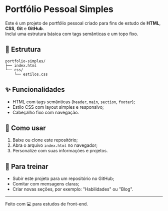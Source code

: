 # Portfólio Pessoal Simples

Este é um projeto de portfólio pessoal criado para fins de estudo de **HTML**, **CSS**, **Git** e **GitHub**.  
Inclui uma estrutura básica com tags semânticas e um topo fixo.

## 📁 Estrutura

```
portfolio-simples/
├── index.html
└── css/
    └── estilos.css
```

## ✨ Funcionalidades

- HTML com tags semânticas (`header`, `main`, `section`, `footer`);
- Estilo CSS com layout simples e responsivo;
- Cabeçalho fixo com navegação.

## 🚀 Como usar

1. Baixe ou clone este repositório;
2. Abra o arquivo `index.html` no navegador;
3. Personalize com suas informações e projetos.

## 🧠 Para treinar

- Subir este projeto para um repositório no GitHub;
- Comitar com mensagens claras;
- Criar novas seções, por exemplo: "Habilidades" ou "Blog".

---

Feito com 💻 para estudos de front-end.
